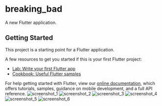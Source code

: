 # breaking_bad

A new Flutter application.

## Getting Started

This project is a starting point for a Flutter application.

A few resources to get you started if this is your first Flutter project:

- [Lab: Write your first Flutter app](https://flutter.dev/docs/get-started/codelab)
- [Cookbook: Useful Flutter samples](https://flutter.dev/docs/cookbook)

For help getting started with Flutter, view our
[online documentation](https://flutter.dev/docs), which offers tutorials,
samples, guidance on mobile development, and a full API reference.
![screenshot_1](https://user-images.githubusercontent.com/87347374/147488907-c6b08626-fa1a-4945-868d-d1a53e646995.png)
![screenshot_2](https://user-images.githubusercontent.com/87347374/147488939-f29a713b-e8af-41e2-860f-3ffadb4cd6d8.png)
![screenshot_3](https://user-images.githubusercontent.com/87347374/147488961-1ab86925-849c-4830-8212-dff6680929c0.png)
![screenshot_4](https://user-images.githubusercontent.com/87347374/147488973-915f17c7-a5e6-425d-8663-cdf22d07c407.png)
![screenshot_5](https://user-images.githubusercontent.com/87347374/147488977-3ca75f16-54e6-412c-836f-f27f62e0f0df.png)
![screenshot_6](https://user-images.githubusercontent.com/87347374/147488988-791c60b3-fdeb-45cb-abcf-722379744e2d.png)
